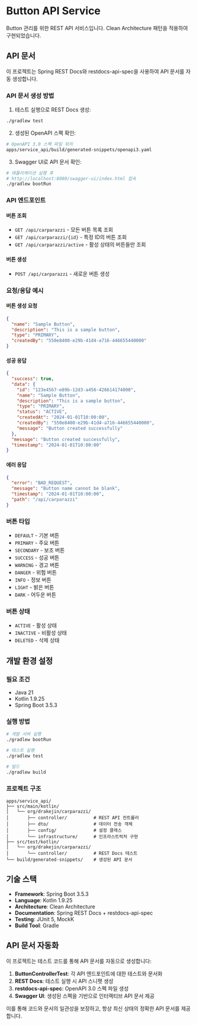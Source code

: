 # Button API Service

Button 관리를 위한 REST API 서비스입니다. Clean Architecture 패턴을 적용하여 구현되었습니다.

## API 문서

이 프로젝트는 Spring REST Docs와 restdocs-api-spec을 사용하여 API 문서를 자동 생성합니다.

### API 문서 생성 방법

1. 테스트 실행으로 REST Docs 생성:
```bash
./gradlew test
```

2. 생성된 OpenAPI 스펙 확인:
```bash
# OpenAPI 3.0 스펙 파일 위치
apps/service_api/build/generated-snippets/openapi3.yaml
```

3. Swagger UI로 API 문서 확인:
```bash
# 애플리케이션 실행 후
# http://localhost:8080/swagger-ui/index.html 접속
./gradlew bootRun
```

### API 엔드포인트

#### 버튼 조회
- `GET /api/carparazzi` - 모든 버튼 목록 조회
- `GET /api/carparazzi/{id}` - 특정 ID의 버튼 조회
- `GET /api/carparazzi/active` - 활성 상태의 버튼들만 조회

#### 버튼 생성
- `POST /api/carparazzi` - 새로운 버튼 생성

### 요청/응답 예시

#### 버튼 생성 요청
```json
{
  "name": "Sample Button",
  "description": "This is a sample button",
  "type": "PRIMARY",
  "createdBy": "550e8400-e29b-41d4-a716-446655440000"
}
```

#### 성공 응답
```json
{
  "success": true,
  "data": {
    "id": "123e4567-e89b-12d3-a456-426614174000",
    "name": "Sample Button",
    "description": "This is a sample button",
    "type": "PRIMARY",
    "status": "ACTIVE",
    "createdAt": "2024-01-01T10:00:00",
    "createdBy": "550e8400-e29b-41d4-a716-446655440000",
    "message": "Button created successfully"
  },
  "message": "Button created successfully",
  "timestamp": "2024-01-01T10:00:00"
}
```

#### 에러 응답
```json
{
  "error": "BAD_REQUEST",
  "message": "Button name cannot be blank",
  "timestamp": "2024-01-01T10:00:00",
  "path": "/api/carparazzi"
}
```

### 버튼 타입
- `DEFAULT` - 기본 버튼
- `PRIMARY` - 주요 버튼
- `SECONDARY` - 보조 버튼
- `SUCCESS` - 성공 버튼
- `WARNING` - 경고 버튼
- `DANGER` - 위험 버튼
- `INFO` - 정보 버튼
- `LIGHT` - 밝은 버튼
- `DARK` - 어두운 버튼

### 버튼 상태
- `ACTIVE` - 활성 상태
- `INACTIVE` - 비활성 상태
- `DELETED` - 삭제 상태

## 개발 환경 설정

### 필요 조건
- Java 21
- Kotlin 1.9.25
- Spring Boot 3.5.3

### 실행 방법
```bash
# 개발 서버 실행
./gradlew bootRun

# 테스트 실행
./gradlew test

# 빌드
./gradlew build
```

### 프로젝트 구조
```
apps/service_api/
├── src/main/kotlin/
│   └── org/drakejin/carparazzi/
│       ├── controller/          # REST API 컨트롤러
│       ├── dto/                 # 데이터 전송 객체
│       ├── config/              # 설정 클래스
│       └── infrastructure/      # 인프라스트럭처 구현
├── src/test/kotlin/
│   └── org/drakejin/carparazzi/
│       └── controller/          # REST Docs 테스트
└── build/generated-snippets/    # 생성된 API 문서
```

## 기술 스택
- **Framework**: Spring Boot 3.5.3
- **Language**: Kotlin 1.9.25
- **Architecture**: Clean Architecture
- **Documentation**: Spring REST Docs + restdocs-api-spec
- **Testing**: JUnit 5, MockK
- **Build Tool**: Gradle

## API 문서 자동화
이 프로젝트는 테스트 코드를 통해 API 문서를 자동으로 생성합니다:

1. **ButtonControllerTest**: 각 API 엔드포인트에 대한 테스트와 문서화
2. **REST Docs**: 테스트 실행 시 API 스니펫 생성
3. **restdocs-api-spec**: OpenAPI 3.0 스펙 파일 생성
4. **Swagger UI**: 생성된 스펙을 기반으로 인터랙티브 API 문서 제공

이를 통해 코드와 문서의 일관성을 보장하고, 항상 최신 상태의 정확한 API 문서를 제공합니다.
